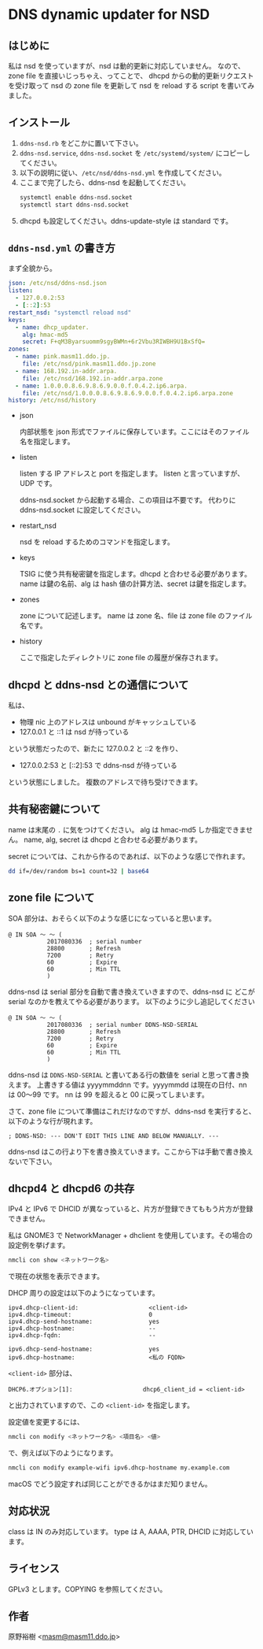 # DNS dynamic updater for NSD

## はじめに

私は nsd を使っていますが、nsd は動的更新に対応していません。
なので、zone file を直接いじっちゃえ、ってことで、
dhcpd からの動的更新リクエストを受け取って nsd の zone file
を更新して nsd を reload する script を書いてみました。

## インストール

1. `ddns-nsd.rb` をどこかに置いて下さい。
2. `ddns-nsd.service`, `ddns-nsd.socket` を `/etc/systemd/system/` にコピーしてください。
3. 以下の説明に従い、`/etc/nsd/ddns-nsd.yml` を作成してください。
4. ここまで完了したら、ddns-nsd を起動してください。
   ```sh
   systemctl enable ddns-nsd.socket
   systemctl start ddns-nsd.socket
   ```
5. dhcpd も設定してください。ddns-update-style は standard です。

## `ddns-nsd.yml` の書き方

まず全貌から。

```yaml
json: /etc/nsd/ddns-nsd.json
listen:
  - 127.0.0.2:53
  - [::2]:53
restart_nsd: "systemctl reload nsd"
keys:
  - name: dhcp_updater.
    alg: hmac-md5
    secret: F+qM3Byarsuomm9sgyBWMn+6r2Vbu3RIWBH9U1BxSfQ=
zones:
  - name: pink.masm11.ddo.jp.
    file: /etc/nsd/pink.masm11.ddo.jp.zone
  - name: 168.192.in-addr.arpa.
    file: /etc/nsd/168.192.in-addr.arpa.zone
  - name: 1.0.0.0.8.6.9.8.6.9.0.0.f.0.4.2.ip6.arpa.
    file: /etc/nsd/1.0.0.0.8.6.9.8.6.9.0.0.f.0.4.2.ip6.arpa.zone
history: /etc/nsd/history
```

- json

  内部状態を json 形式でファイルに保存しています。ここにはそのファイル名を指定します。

- listen

  listen する IP アドレスと port を指定します。
  listen と言っていますが、UDP です。

  ddns-nsd.socket から起動する場合、この項目は不要です。
  代わりに ddns-nsd.socket に設定してください。

- restart_nsd

  nsd を reload するためのコマンドを指定します。

- keys

  TSIG に使う共有秘密鍵を指定します。dhcpd と合わせる必要があります。
  name は鍵の名前、alg は hash 値の計算方法、secret は鍵を指定します。

- zones

  zone について記述します。
  name は zone 名、file は zone file のファイル名です。

- history

  ここで指定したディレクトリに zone file の履歴が保存されます。

## dhcpd と ddns-nsd との通信について

私は、

- 物理 nic 上のアドレスは unbound がキャッシュしている
- 127.0.0.1 と ::1 は nsd が待っている

という状態だったので、新たに 127.0.0.2 と ::2 を作り、

- 127.0.0.2:53 と [::2]:53 で ddns-nsd が待っている

という状態にしました。
複数のアドレスで待ち受けできます。

## 共有秘密鍵について

name は末尾の `.` に気をつけてください。
alg は hmac-md5 しか指定できません。
name, alg, secret は dhcpd と合わせる必要があります。

secret については、これから作るのであれば、以下のような感じで作れます。
```sh
dd if=/dev/random bs=1 count=32 | base64
```

## zone file について

SOA 部分は、おそらく以下のような感じになっていると思います。

```
@ IN SOA 〜 〜 (
           2017080336  ; serial number
           28800       ; Refresh
           7200        ; Retry
           60          ; Expire
           60          ; Min TTL
           )
```

ddns-nsd は serial 部分を自動で書き換えていきますので、ddns-nsd に
どこが serial なのかを教えてやる必要があります。
以下のように少し追記してください

```
@ IN SOA 〜 〜 (
           2017080336  ; serial number DDNS-NSD-SERIAL
           28800       ; Refresh
           7200        ; Retry
           60          ; Expire
           60          ; Min TTL
           )
```

ddns-nsd は `DDNS-NSD-SERIAL` と書いてある行の数値を serial と思って書き換えます。
上書きする値は yyyymmddnn です。yyyymmdd は現在の日付、nn は 00〜99 です。
nn は 99 を超えると 00 に戻ってしまいます。

さて、zone file について準備はこれだけなのですが、ddns-nsd を実行すると、以下のような行が現れます。

```
; DDNS-NSD: --- DON'T EDIT THIS LINE AND BELOW MANUALLY. ---
```

ddns-nsd はこの行より下を書き換えていきます。ここから下は手動で書き換えないで下さい。

## dhcpd4 と dhcpd6 の共存

IPv4 と IPv6 で DHCID が異なっていると、片方が登録できてももう片方が登録できません。

私は GNOME3 で NetworkManager + dhclient を使用しています。その場合の設定例を挙げます。

```sh
nmcli con show <ネットワーク名>
```
で現在の状態を表示できます。

DHCP 周りの設定は以下のようになっています。

```
ipv4.dhcp-client-id:                    <client-id>
ipv4.dhcp-timeout:                      0
ipv4.dhcp-send-hostname:                yes
ipv4.dhcp-hostname:                     --
ipv4.dhcp-fqdn:                         --
```

```
ipv6.dhcp-send-hostname:                yes
ipv6.dhcp-hostname:                     <私の FQDN>
```

`<client-id>` 部分は、
```
DHCP6.オプション[1]:                    dhcp6_client_id = <client-id>
```
と出力されていますので、この `<client-id>` を指定します。

設定値を変更するには、

```sh
nmcli con modify <ネットワーク名> <項目名> <値>
```

で、例えば以下のようになります。

```sh
nmcli con modify example-wifi ipv6.dhcp-hostname my.example.com
```

macOS でどう設定すれば同じことができるかはまだ知りません。

## 対応状況

class は IN のみ対応しています。
type は A, AAAA, PTR, DHCID に対応しています。

## ライセンス

GPLv3 とします。COPYING を参照してください。

## 作者

原野裕樹 &lt;masm@masm11.ddo.jp&gt;
